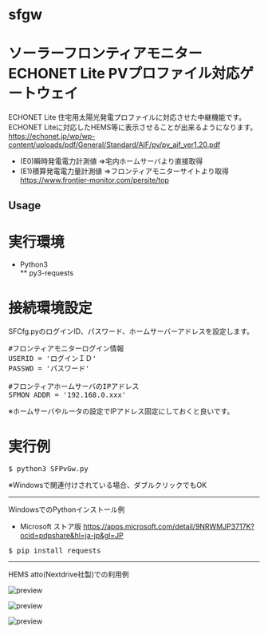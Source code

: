 # sfgw
ソーラーフロンティアモニター ECHONET Lite PVプロファイル対応ゲートウェイ
====================================

ECHONET Lite 住宅用太陽光発電プロファイルに対応させた中継機能です。  
ECHONET Liteに対応したHEMS等に表示させることが出来るようになります。  
<https://echonet.jp/wp/wp-content/uploads/pdf/General/Standard/AIF/pv/pv_aif_ver1.20.pdf>

* (E0)瞬時発電電力計測値 ⇒宅内ホームサーバより直接取得
* (E1)積算発電電力量計測値 ⇒フロンティアモニターサイトより取得  
<https://www.frontier-monitor.com/persite/top>


## Usage

# 実行環境  
* Python3  
** py3-requests

# 接続環境設定  
SFCfg.pyのログインID、パスワード、ホームサーバーアドレスを設定します。
<pre>
#フロンティアモニターログイン情報
USERID = 'ログインＩＤ'
PASSWD = 'パスワード'

#フロンティアホームサーバのIPアドレス
SFMON_ADDR = '192.168.0.xxx'
</pre>
※ホームサーバやルータの設定でIPアドレス固定にしておくと良いです。

# 実行例  
<pre>
$ python3 SFPvGw.py
</pre>
※Windowsで関連付けされている場合、ダブルクリックでもOK

------------------------------------------------
WindowsでのPythonインストール例  
* Microsoft ストア版 
<https://apps.microsoft.com/detail/9NRWMJP3717K?ocid=pdpshare&hl=ja-jp&gl=JP>
<pre>
$ pip install requests
</pre>


------------------------------------------------
HEMS atto(Nextdrive社製)での利用例

![preview](preview1.png)

![preview](preview2.png)

![preview](preview3.png)

